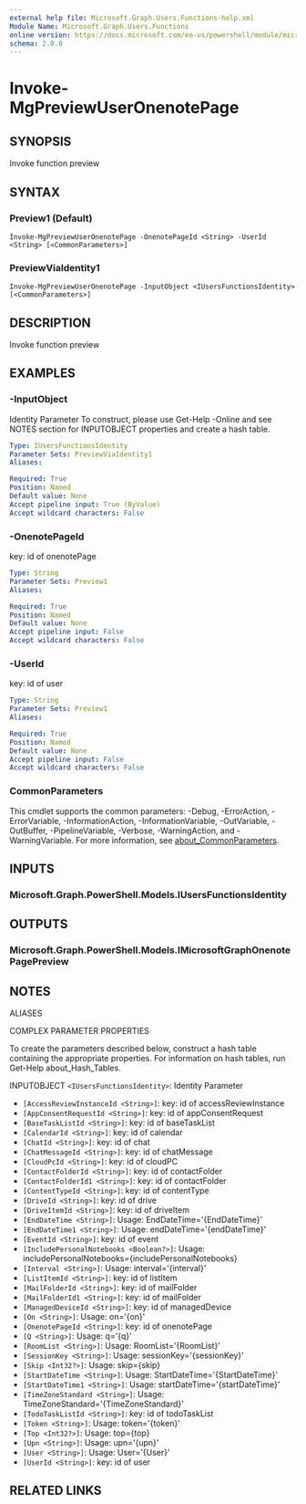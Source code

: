 ```yaml
---
external help file: Microsoft.Graph.Users.Functions-help.xml
Module Name: Microsoft.Graph.Users.Functions
online version: https://docs.microsoft.com/en-us/powershell/module/microsoft.graph.users.functions/invoke-mgpreviewuseronenotepage
schema: 2.0.0
---
```


# Invoke-MgPreviewUserOnenotePage

## SYNOPSIS
Invoke function preview

## SYNTAX

### Preview1 (Default)
```
Invoke-MgPreviewUserOnenotePage -OnenotePageId <String> -UserId <String> [<CommonParameters>]
```

### PreviewViaIdentity1
```
Invoke-MgPreviewUserOnenotePage -InputObject <IUsersFunctionsIdentity> [<CommonParameters>]
```

## DESCRIPTION
Invoke function preview

## EXAMPLES

### -InputObject
Identity Parameter
To construct, please use Get-Help -Online and see NOTES section for INPUTOBJECT properties and create a hash table.

```yaml
Type: IUsersFunctionsIdentity
Parameter Sets: PreviewViaIdentity1
Aliases:

Required: True
Position: Named
Default value: None
Accept pipeline input: True (ByValue)
Accept wildcard characters: False
```

### -OnenotePageId
key: id of onenotePage

```yaml
Type: String
Parameter Sets: Preview1
Aliases:

Required: True
Position: Named
Default value: None
Accept pipeline input: False
Accept wildcard characters: False
```

### -UserId
key: id of user

```yaml
Type: String
Parameter Sets: Preview1
Aliases:

Required: True
Position: Named
Default value: None
Accept pipeline input: False
Accept wildcard characters: False
```

### CommonParameters
This cmdlet supports the common parameters: -Debug, -ErrorAction, -ErrorVariable, -InformationAction, -InformationVariable, -OutVariable, -OutBuffer, -PipelineVariable, -Verbose, -WarningAction, and -WarningVariable. For more information, see [about_CommonParameters](http://go.microsoft.com/fwlink/?LinkID=113216).

## INPUTS

### Microsoft.Graph.PowerShell.Models.IUsersFunctionsIdentity
## OUTPUTS

### Microsoft.Graph.PowerShell.Models.IMicrosoftGraphOnenotePagePreview
## NOTES

ALIASES

COMPLEX PARAMETER PROPERTIES

To create the parameters described below, construct a hash table containing the appropriate properties. For information on hash tables, run Get-Help about_Hash_Tables.


INPUTOBJECT `<IUsersFunctionsIdentity>`: Identity Parameter
  - `[AccessReviewInstanceId <String>]`: key: id of accessReviewInstance
  - `[AppConsentRequestId <String>]`: key: id of appConsentRequest
  - `[BaseTaskListId <String>]`: key: id of baseTaskList
  - `[CalendarId <String>]`: key: id of calendar
  - `[ChatId <String>]`: key: id of chat
  - `[ChatMessageId <String>]`: key: id of chatMessage
  - `[CloudPcId <String>]`: key: id of cloudPC
  - `[ContactFolderId <String>]`: key: id of contactFolder
  - `[ContactFolderId1 <String>]`: key: id of contactFolder
  - `[ContentTypeId <String>]`: key: id of contentType
  - `[DriveId <String>]`: key: id of drive
  - `[DriveItemId <String>]`: key: id of driveItem
  - `[EndDateTime <String>]`: Usage: EndDateTime='{EndDateTime}'
  - `[EndDateTime1 <String>]`: Usage: endDateTime='{endDateTime}'
  - `[EventId <String>]`: key: id of event
  - `[IncludePersonalNotebooks <Boolean?>]`: Usage: includePersonalNotebooks={includePersonalNotebooks}
  - `[Interval <String>]`: Usage: interval='{interval}'
  - `[ListItemId <String>]`: key: id of listItem
  - `[MailFolderId <String>]`: key: id of mailFolder
  - `[MailFolderId1 <String>]`: key: id of mailFolder
  - `[ManagedDeviceId <String>]`: key: id of managedDevice
  - `[On <String>]`: Usage: on='{on}'
  - `[OnenotePageId <String>]`: key: id of onenotePage
  - `[Q <String>]`: Usage: q='{q}'
  - `[RoomList <String>]`: Usage: RoomList='{RoomList}'
  - `[SessionKey <String>]`: Usage: sessionKey='{sessionKey}'
  - `[Skip <Int32?>]`: Usage: skip={skip}
  - `[StartDateTime <String>]`: Usage: StartDateTime='{StartDateTime}'
  - `[StartDateTime1 <String>]`: Usage: startDateTime='{startDateTime}'
  - `[TimeZoneStandard <String>]`: Usage: TimeZoneStandard='{TimeZoneStandard}'
  - `[TodoTaskListId <String>]`: key: id of todoTaskList
  - `[Token <String>]`: Usage: token='{token}'
  - `[Top <Int32?>]`: Usage: top={top}
  - `[Upn <String>]`: Usage: upn='{upn}'
  - `[User <String>]`: Usage: User='{User}'
  - `[UserId <String>]`: key: id of user

## RELATED LINKS
